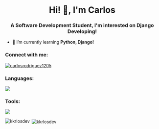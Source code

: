 <h1 align="center">Hi! 👋, I'm Carlos</h1>
<h3 align="center">A Software Development Student, I'm interested on Django Developing!</h3>

- 🌱 I’m currently learning **Python, Django!**

<h3 align="left">Connect with me:</h3>
<p align="left">
<a href="https://linkedin.com/in/carlosrodriguez1205" target="blank"><img align="center" src="https://skillicons.dev/icons?i=linkedin" alt="carlosrodriguez1205"/></a>
</p>

<h3 align="left">Languages:</h3>
<p align="left"> 
  <img src="https://skillicons.dev/icons?i=html,css,js,tailwind,py,django,flask,mysql,postgres,sqlite"/>
</p>

<h3 align="left">Tools:</h3>
<p align="left">
  <img src="https://skillicons.dev/icons?i=vscode,visualstudio,bootstrap,git,github,notion">
</p>

<p><img align="left" src="https://github-readme-stats.vercel.app/api/top-langs?username=kkrlosdev&show_icons=true&locale=en&layout=compact" alt="kkrlosdev" /></p>

<p>&nbsp;<img align="center" src="https://github-readme-stats.vercel.app/api?username=kkrlosdev&show_icons=true&locale=en" alt="kkrlosdev" /></p>

